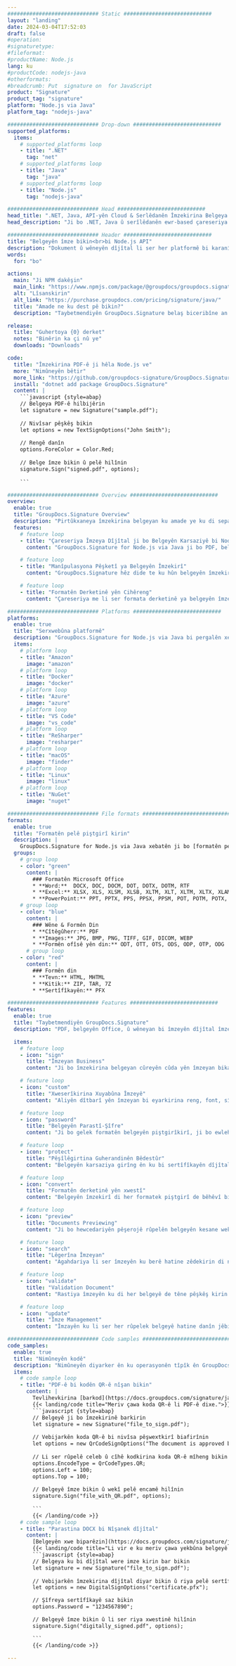 ```yaml
---
############################# Static ############################
layout: "landing"
date: 2024-03-04T17:52:03
draft: false
#operation: 
#signaturetype: 
#fileformat: 
#productName: Node.js
lang: ku
#productCode: nodejs-java
#otherformats: 
#breadcrumb: Put  signature on  for JavaScript
product: "Signature"
product_tag: "signature"
platform: "Node.js via Java"
platform_tag: "nodejs-java"

############################# Drop-down ############################
supported_platforms:
  items:
    # supported_platforms loop
    - title: ".NET"
      tag: "net"
    # supported_platforms loop
    - title: "Java"
      tag: "java"
    # supported_platforms loop
    - title: "Node.js"
      tag: "nodejs-java"

############################# Head ############################
head_title: ".NET, Java, API-yên Cloud & Serlêdanên Îmzekirina Belgeya Serhêl"
head_description: "Ji bo .NET, Java û serîlêdanên ewr-based çareseriya e-îmzaya belgeya tev-di-yek bistînin. Formên belgeyên hevpar ên serhêl bi karanîna taybetmendiya kaş û avêtinê ya hêsan îmze bikin"

############################# Header ############################
title: "Belgeyên îmze bikin<br>bi Node.js API"
description: "Dokument û wêneyên dîjîtal li ser her platformê bi karanîna API-yên me yên maqûl û çareseriyên bingehîn ên sepanê ji bo bernamenûs û bikarhênerên dawîn îmze bikin."
words:
  for: "bo"

actions:
  main: "Ji NPM dakêşin"
  main_link: "https://www.npmjs.com/package/@groupdocs/groupdocs.signature/"
  alt: "Lîsanskirin"
  alt_link: "https://purchase.groupdocs.com/pricing/signature/java/"
  title: "Amade ne ku dest pê bikin?"
  description: "Taybetmendiyên GroupDocs.Signature belaş biceribîne an destûrnameyek bixwaze"

release:
  title: "Guhertoya {0} derket"
  notes: "Binêrin ka çi nû ye"
  downloads: "Downloads"

code:
  title: "Îmzekirina PDF-ê ji hêla Node.js ve"
  more: "Nimûneyên bêtir"
  more_link: "https://github.com/groupdocs-signature/GroupDocs.Signature-for-Node.js-via-Java/"
  install: "dotnet add package GroupDocs.Signature"
  content: |
    ```javascript {style=abap}   
    // Belgeya PDF-ê hilbijêrin
    let signature = new Signature("sample.pdf");
    
    // Nivîsar pêşkêş bikin
    let options = new TextSignOptions("John Smith");
    
    // Rengê danîn
    options.ForeColor = Color.Red;
    
    // Belge îmze bikin û pelê hilînin
    signature.Sign("signed.pdf", options);
    
    ```

############################# Overview ############################
overview:
  enable: true
  title: "GroupDocs.Signature Overview"
  description: "Pirtûkxaneya îmzekirina belgeyan ku amade ye ku di sepanên Node.js de were bikar anîn"
  features:
    # feature loop
    - title: "Çareseriya Îmzeya Dîjîtal ji bo Belgeyên Karsaziyê bi Node.js"
      content: "GroupDocs.Signature for Node.js via Java ji bo PDF, belgeyên Office û wêneyan komek berfireh vebijarkên îmzeya dîjîtal pêşkêşî dike. Nivîs, barkod, wêne, sertîfîkayên dîjîtal û metadata hene. Pêvajoya belgeya rêkûpêk karîgeriyê misoger dike."

    # feature loop
    - title: "Manîpulasyona Pêşketî ya Belgeyên Îmzekirî"
      content: "GroupDocs.Signature hêz dide te ku hûn belgeyên îmzekirî bişopînin. Bi karanîna pîvanên cihêreng li îmzeyan bigerin û rast bikin. Wekî din, agahdariya belgeya berfireh derxînin an wêneyên pêşdîtina rûpelan biafirînin."

    # feature loop
    - title: "Formatên Derketinê yên Cihêreng"
      content: "Çareseriya me li ser formata derketinê ya belgeyên îmzekirî kontrolek berfireh peyda dike. Di her rûpelê de îmzeyan bi cih bikin û xuyangê wan xweş bikin. Belgeyên îmzekirî di gelek formên piştgirîkirî de hilînin û bi vebijarkî wan bi şîfreyan ewle bikin."

############################# Platforms ############################
platforms:
  enable: true
  title: "Serxwebûna platformê"
  description: "GroupDocs.Signature for Node.js via Java bi pergalên xebitandinê yên cihêreng pêvajokirina belgeyê pêk tîne"
  items:
    # platform loop
    - title: "Amazon"
      image: "amazon"
    # platform loop
    - title: "Docker"
      image: "docker"
    # platform loop
    - title: "Azure"
      image: "azure"
    # platform loop
    - title: "VS Code"
      image: "vs_code"
    # platform loop
    - title: "ReSharper"
      image: "resharper"
    # platform loop
    - title: "macOS"
      image: "finder"
    # platform loop
    - title: "Linux"
      image: "linux"
    # platform loop
    - title: "NuGet"
      image: "nuget"

############################# File formats ############################
formats:
  enable: true
  title: "Formatên pelê piştgirî kirin"
  description: |
    GroupDocs.Signature for Node.js via Java xebatên ji bo [formatên pelê yên populer](https://docs.groupdocs.com/signature/java/supported-document-formats/) hêsan dike.
  groups:
    # group loop
    - color: "green"
      content: |
        ### Formatên Microsoft Office
        * **Word:**  DOCX, DOC, DOCM, DOT, DOTX, DOTM, RTF
        * **Excel:** XLSX, XLS, XLSM, XLSB, XLTM, XLT, XLTM, XLTX, XLAM, SXC, SpreadsheetML
        * **PowerPoint:** PPT, PPTX, PPS, PPSX, PPSM, POT, POTM, POTX, PPTM
    # group loop
    - color: "blue"
      content: |
        ### Wêne & Formên Din
        * **Cîtêgûherr:** PDF
        * **Images:** JPG, BMP, PNG, TIFF, GIF, DICOM, WEBP
        * **Formên ofîsê yên din:** ODT, OTT, OTS, ODS, ODP, OTP, ODG
      # group loop
    - color: "red"
      content: |
        ### Formên din
        * **Tevn:** HTML, MHTML
        * **Kitik:** ZIP, TAR, 7Z
        * **Sertîfîkayên:** PFX

############################# Features ############################
features:
  enable: true
  title: "Taybetmendiyên GroupDocs.Signature"
  description: "PDF, belgeyên Office, û wêneyan bi îmzeyên dîjîtal îmze bikin"

  items:
    # feature loop
    - icon: "sign"
      title: "Îmzeyan Business"
      content: "Ji bo îmzekirina belgeyan cûreyên cûda yên îmzeyan bikar bînin. Îmzeyên dîjîtal tam li her cîhê rûpelê bi cîh bikin."

    # feature loop
    - icon: "custom"
      title: "Xweserîkirina Xuyabûna Îmzeyê"
      content: "Aliyên dîtbarî yên îmzeyan bi eyarkirina reng, font, sînor, zivirandin, û hêj bêtir biguhezînin da ku bigihîjin encama xweya xwestinê."

    # feature loop
    - icon: "password"
      title: "Belgeyên Parastî-Şîfre"
      content: "Ji bo gelek formatên belgeyên piştgirîkirî, ji bo ewlehiya zêde belgeyên îmzekirî bi şîfreyek biparêzin."

    # feature loop
    - icon: "protect"
      title: "Pêşîlêgirtina Guherandinên Bêdestûr"
      content: "Belgeyên karsaziya girîng ên ku bi sertîfîkayên dîjîtal ve hatine îmzekirin ji guhertinên bêdestûr biparêzin."

    # feature loop
    - icon: "convert"
      title: "Formatên derketinê yên xwestî"
      content: "Belgeyên îmzekirî di her formatek piştgirî de bêhêvî bistînin. Belgeyên MS Word-ê bi hêsanî bi formata PDF-ê veguherînin."

    # feature loop
    - icon: "preview"
      title: "Documents Previewing"
      content: "Ji bo hewcedariyên pêşerojê rûpelên belgeyên kesane wekî wêne hilînin."

    # feature loop
    - icon: "search"
      title: "Lêgerîna Îmzeyan"
      content: "Agahdariya li ser îmzeyên ku berê hatine zêdekirin di nav belgeyên xwe de bistînin."

    # feature loop
    - icon: "validate"
      title: "Validation Document"
      content: "Rastiya îmzeyên ku di her belgeyê de têne pêşkêş kirin verast bikin."

    # feature loop
    - icon: "update"
      title: "Îmze Management"
      content: "Îmzayên ku li ser her rûpelek belgeyê hatine danîn jêbirin, veguhezînin, an biguhezînin."

############################# Code samples ############################
code_samples:
  enable: true
  title: "Nimûneyên kodê"
  description: "Nimûneyên diyarker ên ku operasyonên tîpîk ên GroupDocs.Signature for Node.js via Java nîşan didin"
  items:
    # code sample loop
    - title: "PDF-ê bi kodên QR-ê nîşan bikin"
      content: |
        Tevlihevkirina [barkod](https://docs.groupdocs.com/signature/java/esign-document-with-qr-code-signature/) di nav rûpelên belgeyên PDF-ê yên taybetî de dikare pêvajoyên karsaziyê xweş bike. Ev beş mînakek zêdekirina kodek QR bi karanîna GroupDocs.Signature for Node.js via Java peyda dike.
        {{< landing/code title="Meriv çawa koda QR-ê li PDF-ê dixe.">}}
        ```javascript {style=abap}
        // Belgeyê ji bo îmzekirinê barkirin
        let signature = new Signature("file_to_sign.pdf");
        
        // Vebijarkên koda QR-ê bi nivîsa pêşwextkirî biafirînin
        let options = new QrCodeSignOptions("The document is approved by John Smith");
        
        // Li ser rûpelê celeb û cîhê kodkirina koda QR-ê mîheng bikin
        options.EncodeType = QrCodeTypes.QR;
        options.Left = 100;
        options.Top = 100;
            
        // Belgeyê îmze bikin û wekî pelê encamê hilînin
        signature.Sign("file_with_QR.pdf", options);
        
        ```
        {{< /landing/code >}}
    # code sample loop
    - title: "Parastina DOCX bi Nîşanek dîjîtal"
      content: |
        [Belgeyên xwe biparêzin](https://docs.groupdocs.com/signature/java/esign-document-with-digital-signature/) bi îmzeyan li ser bingeha sertîfîkayên dîjîtal. Îmzeya dîjîtal belgeyên karsaziya we li hember guhertina naverokê diparêze.
        {{< landing/code title="Li vir e ku meriv çawa yekbûna belgeyê piştrast dike.">}}
        ```javascript {style=abap}   
        // Belgeya ku bi dîjîtal were imze kirin bar bikin
        let signature = new Signature("file_to_sign.pdf");
        
        // Vebijarkên îmzekirina dîjîtal diyar bikin û riya pelê sertîfîkayê peyda bikin
        let options = new DigitalSignOptions("certificate.pfx");

        // Şîfreya sertîfîkayê saz bikin
        options.Password = "1234567890";

        // Belgeyê îmze bikin û li ser riya xwestinê hilînin
        signature.Sign("digitally_signed.pdf", options);

        ```
        {{< /landing/code >}}

---
```

